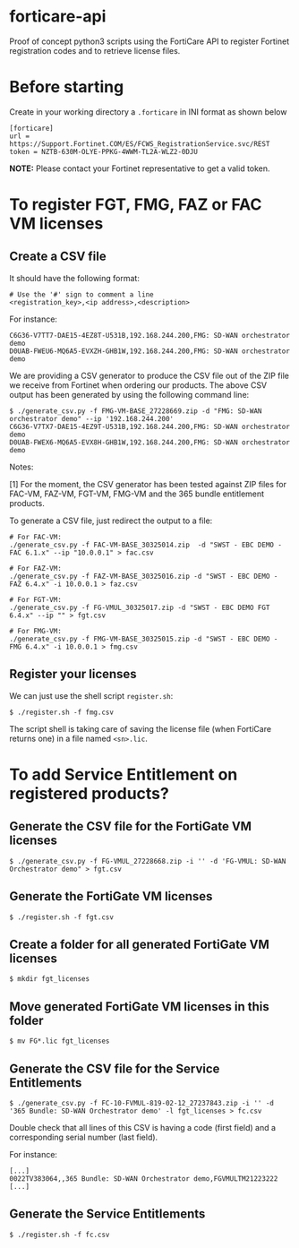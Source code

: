 # forticare-api

Proof of concept python3 scripts using the FortiCare API to register Fortinet
registration codes and to retrieve license files.

# Before starting

Create in your working directory a `.forticare` in INI format as shown below

```
[forticare]
url = https://Support.Fortinet.COM/ES/FCWS_RegistrationService.svc/REST
token = NZTB-630M-OLYE-PPKG-4WWM-TL2A-WLZ2-0DJU
```

**NOTE:** Please contact your Fortinet representative to get a valid token.

# To register FGT, FMG, FAZ or FAC VM licenses

## Create a CSV file

It should have the following format:

```
# Use the '#' sign to comment a line
<registration_key>,<ip address>,<description>
```

For instance:

```
C6G36-V7TT7-DAE15-4EZ8T-U531B,192.168.244.200,FMG: SD-WAN orchestrator demo
D0UAB-FWEU6-MQ6A5-EVXZH-GHB1W,192.168.244.200,FMG: SD-WAN orchestrator demo
```

We are providing a CSV generator to produce the CSV file out of the ZIP file we
receive from Fortinet when ordering our products.
The above CSV output has been generated by using the following command line:

```
$ ./generate_csv.py -f FMG-VM-BASE_27228669.zip -d "FMG: SD-WAN orchestrator demo" --ip '192.168.244.200'
C6G36-V7TX7-DAE15-4EZ9T-U531B,192.168.244.200,FMG: SD-WAN orchestrator demo
D0UAB-FWEX6-MQ6A5-EVX8H-GHB1W,192.168.244.200,FMG: SD-WAN orchestrator demo
```

Notes:

  [1] For the moment, the CSV generator has been tested against ZIP files for
      FAC-VM, FAZ-VM, FGT-VM, FMG-VM and the 365 bundle entitlement products.

To generate a CSV file, just redirect the output to a file:

```
# For FAC-VM:
./generate_csv.py -f FAC-VM-BASE_30325014.zip  -d "SWST - EBC DEMO - FAC 6.1.x" --ip "10.0.0.1" > fac.csv

# For FAZ-VM:
./generate_csv.py -f FAZ-VM-BASE_30325016.zip -d "SWST - EBC DEMO - FAZ 6.4.x" -i 10.0.0.1 > faz.csv

# For FGT-VM:
./generate_csv.py -f FG-VMUL_30325017.zip -d "SWST - EBC DEMO FGT 6.4.x" --ip "" > fgt.csv

# For FMG-VM:
./generate_csv.py -f FMG-VM-BASE_30325015.zip -d "SWST - EBC DEMO - FMG 6.4.x" -i 10.0.0.1 > fmg.csv
````

## Register your licenses

We can just use the shell script `register.sh`:

```
$ ./register.sh -f fmg.csv
```

The script shell is taking care of saving the license file (when FortiCare
returns one) in a file named `<sn>.lic`.

# To add Service Entitlement on registered products?

## Generate the CSV file for the FortiGate VM licenses

```
$ ./generate_csv.py -f FG-VMUL_27228668.zip -i '' -d 'FG-VMUL: SD-WAN Orchestrator demo" > fgt.csv
```

## Generate the FortiGate VM licenses

```
$ ./register.sh -f fgt.csv
```

## Create a folder for all generated FortiGate VM licenses

```
$ mkdir fgt_licenses
```

## Move generated FortiGate VM licenses in this folder

```
$ mv FG*.lic fgt_licenses
```

## Generate the CSV file for the Service Entitlements

```
$ ./generate_csv.py -f FC-10-FVMUL-819-02-12_27237843.zip -i '' -d '365 Bundle: SD-WAN Orchestrator demo' -l fgt_licenses > fc.csv
```

Double check that all lines of this CSV is having a code (first field) and a
corresponding serial number (last field).

For instance:

```
[...]
0022TV383064,,365 Bundle: SD-WAN Orchestrator demo,FGVMULTM21223222
[...]
```

## Generate the Service Entitlements

```
$ ./register.sh -f fc.csv
```
